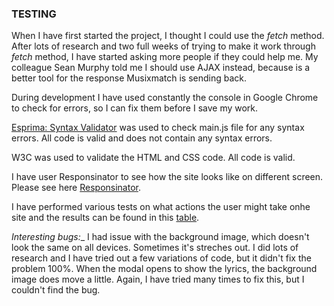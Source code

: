 ### TESTING
When I have first started the project, I thought I could use the _fetch_ method. After lots of research and two full weeks of trying to make it work through _fetch_ method, I have started asking more people if they could help me. My colleague Sean Murphy told me I should use AJAX instead, because is a better tool for the response Musixmatch is sending back.

During development I have used constantly the console in Google Chrome to check for errors, so I can fix them before I save my work.

[Esprima: Syntax Validator](https://esprima.org/demo/validate.html) was used to check main.js file for any syntax errors. All code is valid and does not contain any syntax errors.

W3C was used to validate the HTML and CSS code. All code is valid.

I have user  Responsinator to see how the site looks like on different screen. Please see here [Responsinator](andreeaiosip.github.io/what-a-track/](http://www.responsinator.com/?url=https%3A%2F%2Fandreeaiosip.github.io%2Fwhat-a-track%2F)). 

I have performed various tests on what actions the user might take onhe site and the results can be found in this [table](https://andreeaiosip.github.io/what-a-track/).

_Interesting bugs:__
I had issue with the background image, which doesn't look the same on all devices. Sometimes it's streches out. I did lots of research and I have tried out a few variations of code, but it didn't fix the problem 100%.
When the modal opens to show the lyrics, the background image does move a little. Again, I have tried many times to fix this, but I couldn't find the bug.
